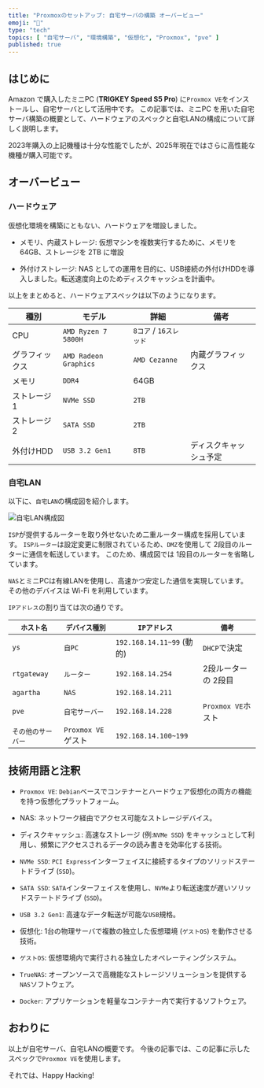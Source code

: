 ```yaml
---
title: "Proxmoxのセットアップ: 自宅サーバの構築 オーバービュー"
emoji: "🏪"
type: "tech"
topics: [ "自宅サーバ", "環境構築", "仮想化", "Proxmox", "pve" ]
published: true
---
```


## はじめに

Amazon で購入したミニPC (**TRIGKEY Speed S5 Pro**) に`Proxmox VE`をインストールし、自宅サーバとして活用中です。
この記事では、ミニPC を用いた自宅サーバ構築の概要として、ハードウェアのスペックと自宅LANの構成について詳しく説明します。

2023年購入の上記機種は十分な性能でしたが、2025年現在ではさらに高性能な機種が購入可能です。

## オーバービュー

### ハードウェア

仮想化環境を構築にともない、ハードウェアを増設しました。

- メモリ、内蔵ストレージ:
  仮想マシンを複数実行するために、メモリを 64GB、ストレージを 2TB に増設

- 外付けストレージ:
  NAS としての運用を目的に、USB接続の外付けHDDを導入しました。転送速度向上のためディスクキャッシュを計画中。

以上をまとめると、ハードウェアスペックは以下のようになります。

| 種別 | モデル | 詳細 | 備考 |
| --- | --- | --- | --- |
| CPU | `AMD Ryzen 7 5800H` | `8コア` / `16スレッド` | |
| グラフィックス | `AMD Radeon Graphics` | `AMD Cezanne` | 内蔵グラフィックス |
| メモリ | `DDR4` | 64GB | |
| ストレージ 1 | `NVMe SSD` | `2TB` | |
| ストレージ 2 | `SATA SSD` | `2TB` | |
| 外付けHDD | `USB 3.2 Gen1` | `8TB` | ディスクキャッシュ予定 |

### 自宅LAN

以下に、`自宅LAN`の構成図を紹介します。

![自宅LAN構成図](/images/articles/pve-overview/house-lan.png)

`ISP`が提供するルーターを取り外せないため二重ルーター構成を採用しています。
`ISPルーター`は設定変更に制限されているため、`DMZ`を使用して 2段目のルーターに通信を転送しています。
このため、構成図では 1段目のルーターを省略しています。

`NAS`とミニPCは有線LANを使用し、高速かつ安定した通信を実現しています。
その他のデバイスは Wi-Fi を利用しています。

`IPアドレス`の割り当ては次の通りです。

| `ホスト名` | `デバイス種別` |  `IPアドレス` | `備考` |
| --- | --- | --- | --- |
| `ys` | `自PC` | `192.168.14.11~99` (動的) | `DHCP`で決定 |
| `rtgateway` | `ルーター` | `192.168.14.254` | 2段ルーターの 2段目 |
| `agartha` | `NAS` | `192.168.14.211` | |
| `pve` | `自宅サーバー` | `192.168.14.228` | `Proxmox VE`ホスト |
| `その他のサーバー` | `Proxmox VE`ゲスト | `192.168.14.100~199` | |

## 技術用語と注釈

- `Proxmox VE`:
  `Debian`ベースでコンテナーとハードウェア仮想化の両方の機能を持つ仮想化プラットフォーム。

- NAS:
  ネットワーク経由でアクセス可能なストレージデバイス。

- ディスクキャッシュ:
  高速なストレージ (例:`NVMe SSD`) をキャッシュとして利用し、頻繁にアクセスされるデータの読み書きを効率化する技術。

- `NVMe SSD`:
  `PCI Express`インターフェイスに接続するタイプのソリッドステートドライブ (`SSD`)。

- `SATA SSD`:
  `SATA`インターフェイスを使用し、`NVMe`より転送速度が遅いソリッドステートドライブ (`SSD`)。

- `USB 3.2 Gen1`:
  高速なデータ転送が可能な`USB`規格。

- 仮想化:
  1台の物理サーバで複数の独立した仮想環境 (`ゲストOS`) を動作させる技術。

- `ゲストOS`:
  仮想環境内で実行される独立したオペレーティングシステム。

- `TrueNAS`:
  オープンソースで高機能なストレージソリューションを提供する`NAS`ソフトウェア。

- `Docker`:
  アプリケーションを軽量なコンテナー内で実行するソフトウェア。

## おわりに

以上が自宅サーバ、自宅LANの概要です。
今後の記事では、この記事に示したスペックで`Proxmox VE`を使用します。

それでは、Happy Hacking!
